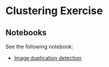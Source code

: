 # Clustering Exercise

## Notebooks

See the following notebook:
- [Image duplication detection](https://colab.research.google.com/drive/1DeJVcm__XYWSFTqtyihZ_RxBTxWd5ePu)
